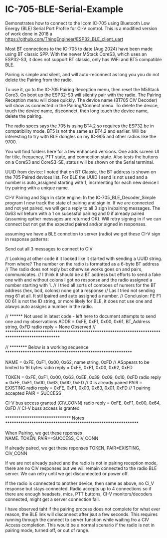 # IC-705-BLE-Serial-Example
Demonstrates how to connect to the Icom IC-705 using Bluetooth Low Energy (BLE) Serial Port Profile for CI-V control.  This is a modified version of work done in 2018 a https://github.com/ThingEngineer/ESP32_BLE_client_uart

Most BT connections to the IC-705 to date (Aug 2024) have been made using BT classic SPP. With the newer MStack CoreS3, which uses an ESP32-S3, it does not support BT classic, only has WiFi and BT5 compatible BLE.

Pairing is simple and silent, and will auto-reconnect as long you you do not delete the Pairing from the radio.

To use it, go to the IC-705 Pairing Reception menu, then reset the M5Stack Core3. On boot up the ESP32-S3 will silently pair with the radio. The Pairing Reception menu will close quickly.  The device name (BT705 CIV Decoder) will show as connected in the Pairing/Connect menu.  To delete the device, touch the device name, disconnect, then long touch the device name, delete the pairing.

The radio specs says the 705 is using BT4.2 so requires the ESP32 be in compatibility mode. BT5 is not the same as BT4.2 and earlier.  Will be interesting to try with BLE dongles on my IC-905 and other radios like the 9700.

You will find folders here for a few enhanced versions.  One adds screen UI for title, frequency, PTT state, and connection state.  Also tests the buttons on a CoreS3 and CoreS3-SE, status will be shown on the Serial terminal.


UUID from device:
I noted that on BT Classic, the BT address is shown on the 705 Paired devices list.  For BLE the UUID I send is not used and a number is auto_assigned starting with 1, incrmenting for each new device I try pairing with a unique name.  

CI-V Pairing and Sign in state engine:
In the IC-705_BLE_Decoder_Simple program I now track the state of pairing and sign in.  If we are connected and not yet paired, we will get a reply to all 3 sign in/pairing messages. The 0x63 wil lreturn with a 1 on sucessful pairing and 0 if already paired (assuming opther messages are returned OK). Will retry signing in if we can connect but not get the expected paired and/or signed in responses.

assuming we have a BLE connction to server (radio) we get these CI-V sign in response patterns:

Send out all 3 messages to connect to CIV

// Looking at other code it it looked like it started with sending a UUID string. From where? The number on the radio is formatted as a 6-byte BT address
// The radio does not reply but otherwise works goes on and pairs, communicates.
// I think it should be a BT address but efforts to send a fake one with and without colons I got no response and the radio assigned a number starting with 1.
// I tried all sorts of comboes of numers for the BT address (hex, bcd, colons) none got a response
// Las I tried not sending msg 61 at all.  It stil lpaired and auto assigned a number.
// Conclusion: FE F1 00 61 is not the ID string, or more likely for BLE, it does not use one and alawys auto assigns a number in the radio.

// ****** Not used in latest code - left here to document attempts to send one and my observations
ADDR            = 0xFE, 0xF1, 0x00, 0x61, BT_Address string, 0xFD
radio reply     = None Observed
// ************************************************************************************************

// ********  Below is a working sequence **********************************************************

NAME            = 0xFE, 0xF1, 0x00, 0x62, name string, 0xFD  // ASppears to be limited to 16 bytes
radio reply     = 0xFE, 0xF1, 0x00, 0x62, 0xFD

TOKEN           = 0xFE, 0xF1, 0x00, 0x63, 0xEE, 0x39, 0x09, 0x10, 0xFD
radio reply     = 0xFE, 0xF1, 0x00, 0x63, 0x00, 0xFD  //  0 is already paired PAIR = EXISTING
radio reply     = 0xFE, 0xF1, 0x00, 0x63, 0x01, 0xFD  //  1 pairing accepted  PAIR = SUCCESS 

CI-V bus access granted (CIV_CONN)
radio reply     = 0xFE, 0xF1, 0x00, 0x64, 0xFD    // CI-V buss access is granted

******************************  Notes *************************************************************

When Pairing, we get these reponses  
NAME. TOKEN, PAIR==SUCCESS, CIV_CONN

If already paired, we get these reponses
TOKEN, PAIR=EXISTING, CIV_CONN

If we are not already paired and the radio is not in pairing reception mode, there are no CIV responses but we will remain connected to the radio BLE server. We can retry until we get disconnected or power off. 

If the radio is connected to another device, then same as above, no Ci_V response but stays connected.  Radio accepts up to 4 connections so if there are enough headsets, mics, PTT buttons, CI-V monitors/decoders connected, might get a server connection fail.

I have observed taht if the pairing process does not complete for what ever reason, the BLE link will disconnect after jsut a few seconds. This requires running through the connect to server function while waiting fro a CIV Access completion.  This would be a normal scenario if the radio is not in pairing mode, turned off, or out of range.
